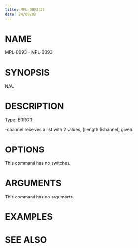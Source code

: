```yaml
---
title: MPL-0093(2)
date: 24/09/08
---
```


# NAME

MPL-0093 - MPL-0093

# SYNOPSIS

N/A.

# DESCRIPTION

Type: ERROR

-channel receives a list with 2 values, [llength $channel] given.

# OPTIONS

This command has no switches.

# ARGUMENTS

This command has no arguments.

# EXAMPLES

# SEE ALSO
